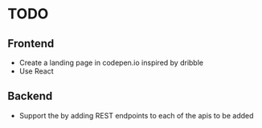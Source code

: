 # TODO

## Frontend

- Create a landing page in codepen.io inspired by dribble
- Use React

## Backend

- Support the  by adding REST endpoints to each of the apis to be added
